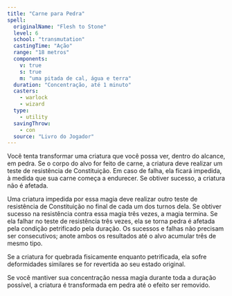 ```yaml
---
title: "Carne para Pedra"
spell:
  originalName: "Flesh to Stone"
  level: 6
  school: "transmutation"
  castingTime: "Ação"
  range: "18 metros"
  components:
    v: true
    s: true
    m: "uma pitada de cal, água e terra"
  duration: "Concentração, até 1 minuto"
  casters:
    - warlock
    - wizard
  type:
    - utility
  savingThrow:
    - con
  source: "Livro do Jogador"
---
```


Você tenta transformar uma criatura que você possa ver, dentro do alcance, em pedra. Se o corpo do alvo for feito de carne, a criatura deve realizar um teste de resistência de Constituição. Em caso de falha, ela ficará impedida, à medida que sua carne começa a endurecer. Se obtiver sucesso, a criatura não é afetada.

Uma criatura impedida por essa magia deve realizar outro teste de resistência de Constituição no final de cada um dos turnos dela. Se obtiver sucesso na resistência contra essa magia três vezes, a magia termina. Se ela falhar no teste de resistência três vezes, ela se torna pedra é afetada pela condição petrificado pela duração. Os sucessos e falhas não precisam ser consecutivos; anote ambos os resultados até o alvo acumular três de mesmo tipo.

Se a criatura for quebrada fisicamente enquanto petrificada, ela sofre deformidades similares se for revertida ao seu estado original.

Se você mantiver sua concentração nessa magia durante toda a duração possível, a criatura é transformada em pedra até o efeito ser removido.
